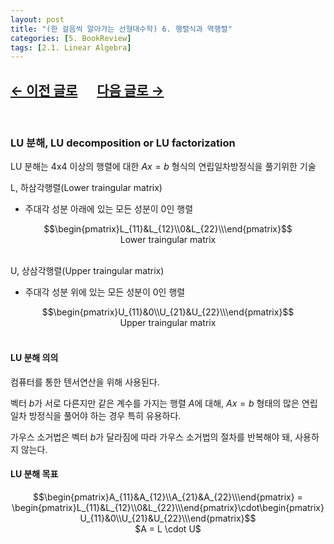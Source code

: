 ```yaml
---
layout: post
title: "(한 걸음씩 알아가는 선형대수학) 6. 행렬식과 역행렬"
categories: [5. BookReview]
tags: [2.1. Linear Algebra]
---
```


## [←  이전 글로](https://maizer2.github.io/5.%20bookreview/2022/03/28/(한-걸음씩-알아가는-선형대수학)-6.-행렬식과-역행렬.html) 　  [다음 글로 →](https://maizer2.github.io/5.%20bookreview/2022/03/27/(한-걸음씩-알아가는-선형대수학)-7.-고윳값과-고유벡터.html)
<br/>

### LU 분해, LU decomposition or LU factorization

LU 분해는 4x4 이상의 행렬에 대한 $Ax = b$ 형식의 연립일차방정식을 풀기위한 기술

L, 하삼각행렬(Lower traingular matrix)
* 주대각 성분 아래에 있는 모든 성분이 0인 행렬

<center>$$\begin{pmatrix}L_{11}&L_{12}\\0&L_{22}\\\end{pmatrix}$$</center>  
<center>Lower traingular matrix</center><br/>

U, 상삼각행렬(Upper traingular matrix)
* 주대각 성분 위에 있는 모든 성분이 0인 행렬<br/>

<center>$$\begin{pmatrix}U_{11}&0\\U_{21}&U_{22}\\\end{pmatrix}$$</center>  
<center>Upper traingular matrix</center>
<br/>

#### LU 분해 의의

컴퓨터를 통한 텐서연산을 위해 사용된다.

벡터 $b$가 서로 다른지만 같은 계수를 가지는 행렬 $A$에 대해, $Ax = b$ 형태의 많은 연립일차 방정식을 풀어야 하는 경우 특히 유용하다.

가우스 소거법은 벡터 $b$가 달라짐에 따라 가우스 소거법의 절차를 반복해야 돼, 사용하지 않는다.
<br/>

#### LU 분해 목표

<center>$$\begin{pmatrix}A_{11}&A_{12}\\A_{21}&A_{22}\\\end{pmatrix} = \begin{pmatrix}L_{11}&L_{12}\\0&L_{22}\\\end{pmatrix}\cdot\begin{pmatrix}U_{11}&0\\U_{21}&U_{22}\\\end{pmatrix}$$</center>  
<center>$A = L \cdot U$</center>
